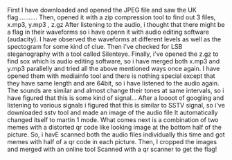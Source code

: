 First I have downloaded and opened the JPEG file and saw the UK flag...........
Then, opened it with a zip compression tool to find out 3 files, x.mp3, y.mp3 , z.gz
After listening to the audio, i thought that there might be a flag in their waveforms so i have openn it with audio editing software (audacity).
I have observed the waveforms at different levels as well as the spectogram for some kind of clue.
Then i've checked for LSB steganography with a tool called Silenteye.
Finally, i've opened the z.gz to find sox which is audio editing software, so i have merged both x.mp3 and y.mp3 parallelly and tried all the above mentioned ways once again.
I have opened them with mediainfo tool and there is nothing special except that they have same length and are 64bit, so i have listened to the audio again.
The sounds are similar and almost change their tones at same intervals, so i have figured that this is some kind of signal...
After a loooot of googling and listening to various signals i figured that this is similar to SSTV signal, so i've downloaded sstv tool and made an image of the audio file
It automatically changed itself to martin 1 mode. What comes next is a combination of two memes with a distorted qr code like looking image at the bottom half of the picture.
So, i havE scanned both the audio files individually this time and got memes with half of a qr code in each picture.
Then, I cropped the images and merged with an online tool
Scanned with a qr scanner to get the flag!
 
